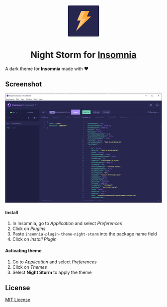 <p align="center">
  <img src="./images/icon.png" width=100/>
</p>

<h1 align="center">Night Storm for <a href="https://insomnia.rest/">Insomnia</a></h1>

A dark theme for **Insomnia** made with ❤️

## Screenshot
![Screenshot](./images/screenshot.png)

#### Install

1. In Insomnia, go to _Application_ and select _Preferences_
2. Click on _Plugins_
3. Paste `insomnia-plugin-theme-night-storm` into the package name field
4. Click on _Install Plugin_

#### Activating theme

1. Go to _Application_ and select _Preferences_
2. Click on _Themes_
3. Select **Night Storm** to apply the theme

## License

[MIT License](./LICENSE)
